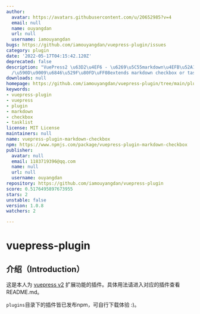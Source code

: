 ```yaml
---
author:
  avatar: https://avatars.githubusercontent.com/u/20652985?v=4
  email: null
  name: ouyangdan
  url: null
  username: iamouyangdan
bugs: https://github.com/iamouyangdan/vuepress-plugin/issues
category: plugin
date: '2022-05-17T04:15:42.120Z'
deprecated: false
description: "VuePress2 \u63D2\u4EF6 - \u6269\u5C55markdown\u4EFB\u52A1\u5217\u8868\
  /\u590D\u9009\u6846\u529F\u80FD\uFF08extends markdown checkbox or tasklist\uFF09"
downloads: null
homepage: https://github.com/iamouyangdan/vuepress-plugin/tree/main/plugins/vuepress-plugin-markdown-checkbox#readme
keywords:
- vuepress-plugin
- vuepress
- plugin
- markdown
- checkbox
- tasklist
license: MIT License
maintainers: null
name: vuepress-plugin-markdown-checkbox
npm: https://www.npmjs.com/package/vuepress-plugin-markdown-checkbox
publisher:
  avatar: null
  email: 1183719396@qq.com
  name: null
  url: null
  username: ouyangdan
repository: https://github.com/iamouyangdan/vuepress-plugin
score: 0.5176495897673955
stars: 2
unstable: false
version: 1.0.8
watchers: 2

---
```


# vuepress-plugin

## 介绍（Introduction）

这是本人为 [vuepress v2](https://v2.vuepress.vuejs.org/zh/guide/) 扩展功能的插件。具体用法请进入对应的插件查看README.md。

`plugins`目录下的插件皆已发布npm，可自行下载体验 :)。